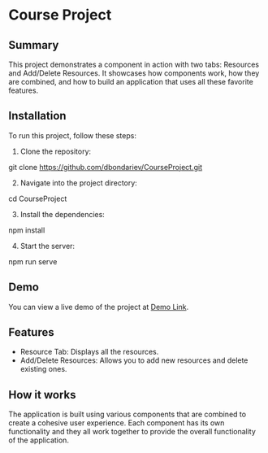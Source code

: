 # Course Project

## Summary

This project demonstrates a component in action with two tabs: Resources and Add/Delete Resources. It showcases how components work, how they are combined, and how to build an application that uses all these favorite features.

## Installation

To run this project, follow these steps:

1. Clone the repository:

git clone https://github.com/dbondariev/CourseProject.git

2. Navigate into the project directory:

cd  CourseProject

3. Install the dependencies:

npm install

4. Start the server:

npm run serve


## Demo

You can view a live demo of the project at [Demo Link](<insert_demo_link_here>).

## Features

- Resource Tab: Displays all the resources.
- Add/Delete Resources: Allows you to add new resources and delete existing ones.

## How it works

The application is built using various components that are combined to create a cohesive user experience. Each component has its own functionality and they all work together to provide the overall functionality of the application.
